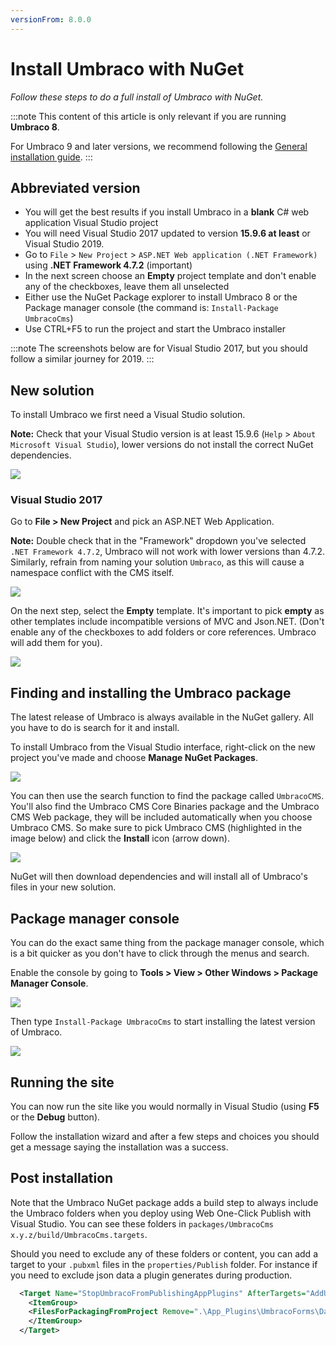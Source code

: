 ```yaml
---
versionFrom: 8.0.0
---
```


# Install Umbraco with NuGet

_Follow these steps to do a full install of Umbraco with NuGet._

:::note
This content of this article is only relevant if you are running **Umbraco 8**.

For Umbraco 9 and later versions, we recommend following the [General installation guide](../Install/index.md).
:::

## Abbreviated version

- You will get the best results if you install Umbraco in a **blank** C# web application Visual Studio project
- You will need Visual Studio 2017 updated to version **15.9.6 at least** or Visual Studio 2019.
- Go to `File` > `New Project` > `ASP.NET Web application (.NET Framework)` using **.NET Framework 4.7.2** (important)
- In the next screen choose an **Empty** project template and don't enable any of the checkboxes, leave them all unselected
- Either use the NuGet Package explorer to install Umbraco 8 or the Package manager console (the command is: `Install-Package UmbracoCms`)
- Use CTRL+F5 to run the project and start the Umbraco installer

:::note
The screenshots below are for Visual Studio 2017, but you should follow a similar journey for 2019.
:::

## New solution

To install Umbraco we first need a Visual Studio solution.

**Note:** Check that your Visual Studio version is at least 15.9.6 (`Help` > `About Microsoft Visual Studio`), lower versions do not install the correct NuGet dependencies.

![](images/NuGet/visual-studio-version-v8.png)

### Visual Studio 2017

Go to **File > New Project** and pick an ASP.NET Web Application.

**Note:** Double check that in the "Framework" dropdown you've selected `.NET Framework 4.7.2`, Umbraco will not work with lower versions than 4.7.2. Similarly, refrain from naming your solution `Umbraco`, as this will cause a namespace conflict with the CMS itself.

![](images/NuGet/new-project-vs2017-1-v8.png)

On the next step, select the **Empty** template. It's important to pick **empty** as other templates include incompatible versions of MVC and Json.NET. (Don't enable any of the checkboxes to add folders or core references. Umbraco will add them for you).

![](images/NuGet/new-project-vs2017-2-v8.png)

## Finding and installing the Umbraco package

The latest release of Umbraco is always available in the NuGet gallery. All you have to do is search for it and install.

To install Umbraco from the Visual Studio interface, right-click on the new project you've made and choose **Manage NuGet Packages**.

![](images/NuGet/manage-nuget-packages-v8.png)

You can then use the search function to find the package called `UmbracoCMS`. You'll also find the Umbraco CMS Core Binaries package and the Umbraco CMS Web package, they will be included automatically when you choose Umbraco CMS. So make sure to pick Umbraco CMS (highlighted in the image below) and click the **Install** icon (arrow down).

![](images/NuGet/nuget-search-v8.png)

NuGet will then download dependencies and will install all of Umbraco's files in your new solution.

## Package manager console

You can do the exact same thing from the package manager console, which is a bit quicker as you don't have to click through the menus and search.

Enable the console by going to **Tools >  View > Other Windows >  Package Manager Console**.

![](images/NuGet/enable-package-manager-console-v8.png)

Then type `Install-Package UmbracoCms` to start installing the latest version of Umbraco.

![](images/NuGet/package-manager-console.png)

## Running the site

You can now run the site like you would normally in Visual Studio (using **F5** or the **Debug** button).

Follow the installation wizard and after a few steps and choices you should get a message saying the installation was a success.

## Post installation

Note that the Umbraco NuGet package adds a build step to always include the Umbraco folders when you deploy using Web One-Click Publish with Visual Studio. You can see these folders in `packages/UmbracoCms x.y.z/build/UmbracoCms.targets`.

Should you need to exclude any of these folders or content, you can add a target to your `.pubxml` files in the `properties/Publish` folder. For instance if you need to exclude json data a plugin generates during production.

```xml
  <Target Name="StopUmbracoFromPublishingAppPlugins" AfterTargets="AddUmbracoFilesToOutput">
    <ItemGroup>
    <FilesForPackagingFromProject Remove=".\App_Plugins\UmbracoForms\Data\**\*.*"/>
    </ItemGroup>
  </Target>
```

[1]: https://youtrack.jetbrains.com/issue/RSRP-419513
